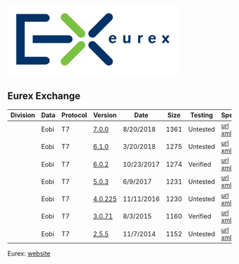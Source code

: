 ![Eurex](https://github.com/Open-Markets-Initiative/Directory/blob/master/Logos/Eurex.png)


## Eurex Exchange

|Division | Data | Protocol | Version | Date | Size | Testing | Specification|
|--- | --- | --- | --- | --- | --- | --- | ---|
| | Eobi | T7 | [7.0.0](https://github.com/Open-Markets-Initiative/CSharp.Packed.Structs/blob/master/Eurex/Eurex.Eobi.T7.v7.0.0.cs "Eurex Exchange 7.0.0 C# Structs") | 8/20/2018 | 1361 | Untested | [url](http://www.eurexchange.com/exchange-en/technology/t7/system-documentation/release7 "Protocol specification") - [pdf](https://github.com/Open-Markets-Initiative/Directory/blob/master/Specifications/Eurex/Eurex.Eobi.T7.v7.0.0.pdf "Specification manual") - [xml](https://github.com/Open-Markets-Initiative/Directory/blob/master/Specifications/Eurex/Eurex.Eobi.T7.v7.0.0.xml "Specification xml")|
| | Eobi | T7 | [6.1.0](https://github.com/Open-Markets-Initiative/CSharp.Packed.Structs/blob/master/Eurex/Eurex.Eobi.T7.v6.1.0.cs "Eurex Exchange 6.1.0 C# Structs") | 3/20/2018 | 1275 | Untested | [url](https://www.eurexchange.com/exchange-en/technology/t7/system-documentation "Protocol specification") - [pdf](https://github.com/Open-Markets-Initiative/Directory/blob/master/Specifications/Eurex/Eurex.Eobi.T7.v6.1.0.pdf "Specification manual") - [xml](https://github.com/Open-Markets-Initiative/Directory/blob/master/Specifications/Eurex/Eurex.Eobi.T7.v6.1.0.xml "Specification xml")|
| | Eobi | T7 | [6.0.2](https://github.com/Open-Markets-Initiative/CSharp.Packed.Structs/blob/master/Eurex/Eurex.Eobi.T7.v6.0.2.cs "Eurex Exchange 6.0.2 C# Structs") | 10/23/2017 | 1274 | Verified | [url](https://www.eurexchange.com/exchange-en/technology/t7/system-documentation "Protocol specification") - [pdf](https://github.com/Open-Markets-Initiative/Directory/blob/master/Specifications/Eurex/Eurex.Eobi.T7.v6.0.2.pdf "Specification manual") - [xml](https://github.com/Open-Markets-Initiative/Directory/blob/master/Specifications/Eurex/Eurex.Eobi.T7.v6.0.2.xml "Specification xml")|
| | Eobi | T7 | [5.0.3](https://github.com/Open-Markets-Initiative/CSharp.Packed.Structs/blob/master/Eurex/Eurex.Eobi.T7.v5.0.3.cs "Eurex Exchange 5.0.3 C# Structs") | 6/9/2017 | 1231 | Untested | [url](https://www.eurexchange.com/exchange-en/technology/t7/system-documentation "Protocol specification") - [pdf](https://github.com/Open-Markets-Initiative/Directory/blob/master/Specifications/Eurex/Eurex.Eobi.T7.v5.0.3.pdf "Specification manual") - [xml](https://github.com/Open-Markets-Initiative/Directory/blob/master/Specifications/Eurex/Eurex.Eobi.T7.v5.0.3.xml "Specification xml")|
| | Eobi | T7 | [4.0.225](https://github.com/Open-Markets-Initiative/CSharp.Packed.Structs/blob/master/Eurex/Eurex.Eobi.T7.v4.0.225.cs "Eurex Exchange 4.0.225 C# Structs") | 11/11/2016 | 1230 | Untested | [url](https://www.eurexchange.com/exchange-en/technology/t7/system-documentation "Protocol specification") - [pdf](https://github.com/Open-Markets-Initiative/Directory/blob/master/Specifications/Eurex/Eurex.Eobi.T7.v4.0.225.pdf "Specification manual") - [xml](https://github.com/Open-Markets-Initiative/Directory/blob/master/Specifications/Eurex/Eurex.Eobi.T7.v4.0.225.xml "Specification xml")|
| | Eobi | T7 | [3.0.71](https://github.com/Open-Markets-Initiative/CSharp.Packed.Structs/blob/master/Eurex/Eurex.Eobi.T7.v3.0.71.cs "Eurex Exchange 3.0.71 C# Structs") | 8/3/2015 | 1160 | Verified | [url](https://www.eurexchange.com/exchange-en/technology/t7/system-documentation "Protocol specification") - [pdf](https://github.com/Open-Markets-Initiative/Directory/blob/master/Specifications/Eurex/Eurex.Eobi.T7.v3.0.71.pdf "Specification manual") - [xml](https://github.com/Open-Markets-Initiative/Directory/blob/master/Specifications/Eurex/Eurex.Eobi.T7.v3.0.71.xml "Specification xml")|
| | Eobi | T7 | [2.5.5](https://github.com/Open-Markets-Initiative/CSharp.Packed.Structs/blob/master/Eurex/Eurex.Eobi.T7.v2.5.5.cs "Eurex Exchange 2.5.5 C# Structs") | 11/7/2014 | 1152 | Untested | [url](https://www.eurexchange.com/exchange-en/technology/t7/system-documentation "Protocol specification") - [pdf](https://github.com/Open-Markets-Initiative/Directory/blob/master/Specifications/Eurex/Eurex.Eobi.T7.v2.5.5.pdf "Specification manual") - [xml](https://github.com/Open-Markets-Initiative/Directory/blob/master/Specifications/Eurex/Eurex.Eobi.T7.v2.5.5.xml "Specification xml")|


Eurex: [website](https://www.eurexchange.com "Go to Eurex Exchange")

